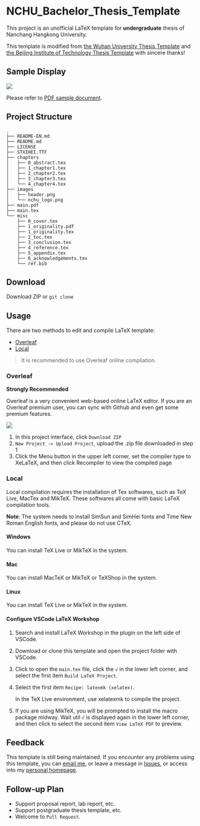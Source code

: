 # NCHU_Bachelor_Thesis_Template

This project is an unofficial LaTeX template for **undergraduate** thesis of Nanchang Hangkong University.

This template is modified from [the Wuhan University Thesis Template](https://github.com/mtobeiyf/whu-thesis) and [the Beijing Institute of Technology Thesis Template](https://github.com/BITNP/BIThesis) with sincere thanks!

## Sample Display

![](https://i.loli.net/2021/01/31/ErnqwjiL3cWGMu8.png)

Please refer to [PDF sample document](main.pdf).

## Project Structure

```
.
├── README-EN.md
├── README.md
├── LICENSE
├── STXIHEI.TTF
├── chapters
│   ├── 0_abstract.tex
│   ├── 1_chapter1.tex
│   ├── 2_chapter2.tex
│   ├── 3_chapter3.tex
│   └── 4_chapter4.tex
├── images
│   ├── header.png
│   └── nchu_logo.png
├── main.pdf
├── main.tex
└── misc
    ├── 0_cover.tex
    ├── 1_originality.pdf
    ├── 1_originality.tex
    ├── 2_toc.tex
    ├── 3_conclusion.tex
    ├── 4_reference.tex
    ├── 5_appendix.tex
    ├── 6_acknowledgements.tex
    └── ref.bib
```

## Download

Download ZIP or `git clone`

## Usage

There are two methods to edit and compile LaTeX template:

* [Overleaf]()
* [Local]()

> It is recommended to use Overleaf online compliation.

### Overleaf

**Strongly Recommended**

Overleaf is a very convenient web-based online LaTeX editor. If you are an Overleaf premium user, you can sync with Github and even get some premium features.

![](https://i.loli.net/2021/01/31/OMbfg7Pza3xdGlR.png)

1. In this project interface, click `Download ZIP`
2. `New Project -> Upload Project`, upload the .zip file downloaded in step 1
3. Click the Menu button in the upper left corner, set the compiler type to XeLaTeX, and then click Recompiler to view the compiled page

### Local

Local compilation requires the installation of Tex softwares, such as TeX Live, MacTex and MikTeX. These softwares all come with basic LaTeX compilation tools.

**Note**: The system needs to install SimSun and SimHei fonts and Time New Roman English fonts, and please do not use CTeX.

#### Windows

You can install TeX Live or MikTeX in the system.

#### Mac

You can install MacTeX or MikTeX or TeXShop in the system.

#### Linux

You can install TeX Live or MikTeX in the system.

#### Configure VSCode LaTeX Workshop

1. Search and install LaTeX Workshop in the plugin on the left side of VSCode.

2. Download or clone this template and open the project folder with VSCode.

3. Click to open the `main.tex` file, click the `√` in the lower left corner, and select the first item `Build LaTeX Project`.

4. Select the first item `Recipe: latexmk (xelatex)`.

    In the TeX Live environment, use xelatexmk to compile the project.

5. If you are using MikTeX, you will be prompted to install the macro package midway. Wait util `√` is displayed again in the lower left corner, and then click to select the second item `View LaTeX PDF` to preview.

## Feedback

This template is still being maintained. If you encounter any problems using this template, you can [email me](hurleyhuang@hotmail.com), or leave a message in [Issues](https://github.com/NCHUSC/NCHU_Bachelor_Thesis_Template/issues), or access into my [personal homepage](https://withh.life).

## Follow-up Plan

* Support proposal report, lab report, etc.
* Support postgraduate thesis template, etc.
* Welcome to `Pull Request`.

